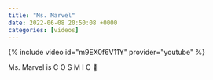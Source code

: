 ```yaml
---
title: "Ms. Marvel"
date: 2022-06-08 20:50:08 +0000
categories: [videos]
---
```


{% include video id="m9EX0f6V11Y" provider="youtube" %}

Ms. Marvel is C O S M I C 💫
